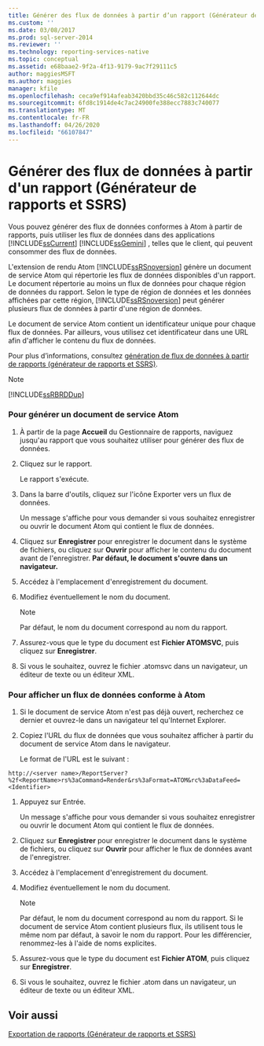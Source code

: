 ```yaml
---
title: Générer des flux de données à partir d’un rapport (Générateur de rapports et SSRS) | Microsoft Docs
ms.custom: ''
ms.date: 03/08/2017
ms.prod: sql-server-2014
ms.reviewer: ''
ms.technology: reporting-services-native
ms.topic: conceptual
ms.assetid: e68baae2-9f2a-4f13-9179-9ac7f29111c5
author: maggiesMSFT
ms.author: maggies
manager: kfile
ms.openlocfilehash: ceca9ef914afeab3420bbd35c46c582c112644dc
ms.sourcegitcommit: 6fd8c1914de4c7ac24900fe388ecc7883c740077
ms.translationtype: MT
ms.contentlocale: fr-FR
ms.lasthandoff: 04/26/2020
ms.locfileid: "66107847"
---
```

# <a name="generate-data-feeds-from-a-report-report-builder-and-ssrs"></a>Générer des flux de données à partir d'un rapport (Générateur de rapports et SSRS)
  Vous pouvez générer des flux de données conformes à Atom à partir de rapports, puis utiliser les flux de données dans des applications [!INCLUDE[ssCurrent](../../includes/sscurrent-md.md)] [!INCLUDE[ssGemini](../../includes/ssgemini-md.md)] , telles que le client, qui peuvent consommer des flux de données.  
  
 L'extension de rendu Atom [!INCLUDE[ssRSnoversion](../../includes/ssrsnoversion-md.md)] génère un document de service Atom qui répertorie les flux de données disponibles d'un rapport. Le document répertorie au moins un flux de données pour chaque région de données du rapport. Selon le type de région de données et les données affichées par cette région, [!INCLUDE[ssRSnoversion](../../includes/ssrsnoversion-md.md)] peut générer plusieurs flux de données à partir d'une région de données.  
  
 Le document de service Atom contient un identificateur unique pour chaque flux de données. Par ailleurs, vous utilisez cet identificateur dans une URL afin d'afficher le contenu du flux de données.  
  
 Pour plus d’informations, consultez [génération de flux de données à partir de rapports &#40;générateur de rapports et SSRS&#41;](generating-data-feeds-from-reports-report-builder-and-ssrs.md).  
  
> [!NOTE]  
>  [!INCLUDE[ssRBRDDup](../../includes/ssrbrddup-md.md)]  
  
### <a name="to-generate-an-atom-service-document"></a>Pour générer un document de service Atom  
  
1.  À partir de la page **Accueil** du Gestionnaire de rapports, naviguez jusqu'au rapport que vous souhaitez utiliser pour générer des flux de données.  
  
2.  Cliquez sur le rapport.  
  
     Le rapport s'exécute.  
  
3.  Dans la barre d'outils, cliquez sur l'icône Exporter vers un flux de données.  
  
     Un message s'affiche pour vous demander si vous souhaitez enregistrer ou ouvrir le document Atom qui contient le flux de données.  
  
4.  Cliquez sur **Enregistrer** pour enregistrer le document dans le système de fichiers, ou cliquez sur **Ouvrir** pour afficher le contenu du document avant de l'enregistrer. **Par défaut, le document s'ouvre dans un navigateur.**  
  
5.  Accédez à l'emplacement d'enregistrement du document.  
  
6.  Modifiez éventuellement le nom du document.  
  
    > [!NOTE]  
    >  Par défaut, le nom du document correspond au nom du rapport.  
  
7.  Assurez-vous que le type du document est **Fichier ATOMSVC**, puis cliquez sur **Enregistrer**.  
  
8.  Si vous le souhaitez, ouvrez le fichier .atomsvc dans un navigateur, un éditeur de texte ou un éditeur XML.  
  
### <a name="to-view-an-atom-compliant-data-feed"></a>Pour afficher un flux de données conforme à Atom  
  
1.  Si le document de service Atom n'est pas déjà ouvert, recherchez ce dernier et ouvrez-le dans un navigateur tel qu'Internet Explorer.  
  
2.  Copiez l'URL du flux de données que vous souhaitez afficher à partir du document de service Atom dans le navigateur.  
  
     Le format de l'URL est le suivant :  
  
 `http://<server name>/ReportServer?%2f<ReportName>rs%3aCommand=Render&rs%3aFormat=ATOM&rc%3aDataFeed=<Identifier>`  
  
1.  Appuyez sur Entrée.  
  
     Un message s'affiche pour vous demander si vous souhaitez enregistrer ou ouvrir le document Atom qui contient le flux de données.  
  
2.  Cliquez sur **Enregistrer** pour enregistrer le document dans le système de fichiers, ou cliquez sur **Ouvrir** pour afficher le flux de données avant de l'enregistrer.  
  
3.  Accédez à l'emplacement d'enregistrement du document.  
  
4.  Modifiez éventuellement le nom du document.  
  
    > [!NOTE]  
    >  Par défaut, le nom du document correspond au nom du rapport. Si le document de service Atom contient plusieurs flux, ils utilisent tous le même nom par défaut, à savoir le nom du rapport. Pour les différencier, renommez-les à l'aide de noms explicites.  
  
5.  Assurez-vous que le type du document est **Fichier ATOM**, puis cliquez sur **Enregistrer**.  
  
6.  Si vous le souhaitez, ouvrez le fichier .atom dans un navigateur, un éditeur de texte ou un éditeur XML.  
  
## <a name="see-also"></a>Voir aussi  
 [Exportation de rapports &#40;Générateur de rapports et SSRS&#41;](export-reports-report-builder-and-ssrs.md)  
  
  
